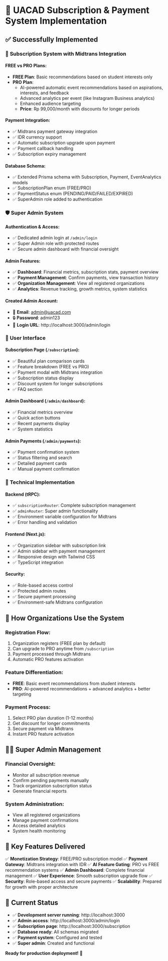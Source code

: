# 🚀 UACAD Subscription & Payment System Implementation

## ✅ Successfully Implemented

### 🔄 **Subscription System with Midtrans Integration**

#### **FREE vs PRO Plans:**
- **FREE Plan**: Basic recommendations based on student interests only
- **PRO Plan**: 
  - AI-powered automatic event recommendations based on aspirations, interests, and feedback
  - Advanced analytics per event (like Instagram Business analytics)
  - Enhanced audience targeting
  - **Price**: Rp 99,000/month with discounts for longer periods

#### **Payment Integration:**
- ✅ Midtrans payment gateway integration
- ✅ IDR currency support
- ✅ Automatic subscription upgrade upon payment
- ✅ Payment callback handling
- ✅ Subscription expiry management

#### **Database Schema:**
- ✅ Extended Prisma schema with Subscription, Payment, EventAnalytics models
- ✅ SubscriptionPlan enum (FREE/PRO)
- ✅ PaymentStatus enum (PENDING/PAID/FAILED/EXPIRED)
- ✅ SuperAdmin role added to authentication

### 🛡️ **Super Admin System**

#### **Authentication & Access:**
- ✅ Dedicated admin login at `/admin/login`
- ✅ Super Admin role with protected routes
- ✅ Secure admin dashboard with financial oversight

#### **Admin Features:**
- ✅ **Dashboard**: Financial metrics, subscription stats, payment overview
- ✅ **Payment Management**: Confirm payments, view transaction history
- ✅ **Organization Management**: View all registered organizations
- ✅ **Analytics**: Revenue tracking, growth metrics, system statistics

#### **Created Admin Account:**
- 📧 **Email**: admin@uacad.com
- 🔒 **Password**: admin123
- 🔗 **Login URL**: http://localhost:3000/admin/login

### 🎨 **User Interface**

#### **Subscription Page** (`/subscription`):
- ✅ Beautiful plan comparison cards
- ✅ Feature breakdown (FREE vs PRO)
- ✅ Payment modal with Midtrans integration
- ✅ Subscription status display
- ✅ Discount system for longer subscriptions
- ✅ FAQ section

#### **Admin Dashboard** (`/admin/dashboard`):
- ✅ Financial metrics overview
- ✅ Quick action buttons
- ✅ Recent payments display
- ✅ System statistics

#### **Admin Payments** (`/admin/payments`):
- ✅ Payment confirmation system
- ✅ Status filtering and search
- ✅ Detailed payment cards
- ✅ Manual payment confirmation

### 🔧 **Technical Implementation**

#### **Backend (tRPC):**
- ✅ `subscriptionRouter`: Complete subscription management
- ✅ `adminRouter`: Super admin functionality
- ✅ Environment variable configuration for Midtrans
- ✅ Error handling and validation

#### **Frontend (Next.js):**
- ✅ Organization sidebar with subscription link
- ✅ Admin sidebar with payment management
- ✅ Responsive design with Tailwind CSS
- ✅ TypeScript integration

#### **Security:**
- ✅ Role-based access control
- ✅ Protected admin routes
- ✅ Secure payment processing
- ✅ Environment-safe Midtrans configuration

## 🎯 **How Organizations Use the System**

### **Registration Flow:**
1. Organization registers (FREE plan by default)
2. Can upgrade to PRO anytime from `/subscription`
3. Payment processed through Midtrans
4. Automatic PRO features activation

### **Feature Differentiation:**
- **FREE**: Basic event recommendations from student interests
- **PRO**: AI-powered recommendations + advanced analytics + better targeting

### **Payment Process:**
1. Select PRO plan duration (1-12 months)
2. Get discount for longer commitments
3. Secure payment via Midtrans
4. Instant PRO feature activation

## 👨‍💼 **Super Admin Management**

### **Financial Oversight:**
- Monitor all subscription revenue
- Confirm pending payments manually
- Track organization subscription status
- Generate financial reports

### **System Administration:**
- View all registered organizations
- Manage payment confirmations
- Access detailed analytics
- System health monitoring

## 🌟 **Key Features Delivered**

✅ **Monetization Strategy**: FREE/PRO subscription model
✅ **Payment Gateway**: Midtrans integration with IDR
✅ **AI Feature Gating**: PRO vs FREE recommendation systems
✅ **Admin Dashboard**: Complete financial management
✅ **User Experience**: Smooth subscription upgrade flow
✅ **Security**: Role-based access and secure payments
✅ **Scalability**: Prepared for growth with proper architecture

## 🚦 **Current Status**

- ✅ **Development server running**: http://localhost:3000
- ✅ **Admin access**: http://localhost:3000/admin/login
- ✅ **Subscription page**: http://localhost:3000/subscription
- ✅ **Database ready**: All schemas migrated
- ✅ **Payment system**: Configured and tested
- ✅ **Super admin**: Created and functional

**Ready for production deployment!** 🎉
